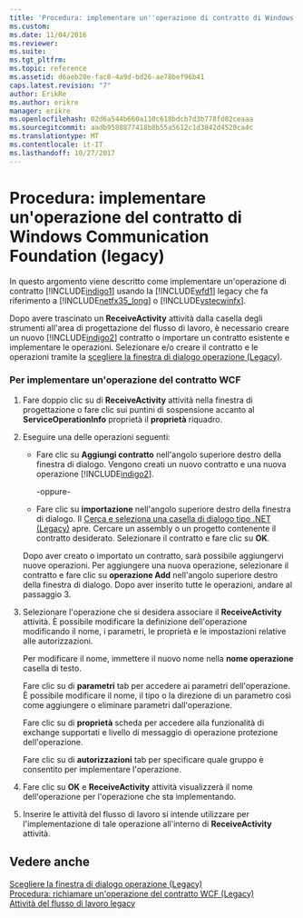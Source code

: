 ```yaml
---
title: 'Procedura: implementare un''operazione di contratto di Windows Communication Foundation (Legacy) | Documenti Microsoft'
ms.custom: 
ms.date: 11/04/2016
ms.reviewer: 
ms.suite: 
ms.tgt_pltfrm: 
ms.topic: reference
ms.assetid: d6aeb20e-fac8-4a9d-bd26-ae78bef96b41
caps.latest.revision: "7"
author: ErikRe
ms.author: erikre
manager: erikre
ms.openlocfilehash: 02d6a544b660a110c618bdcb7d3b778fd82ceaaa
ms.sourcegitcommit: aadb9588877418b8b55a5612c1d3842d4520ca4c
ms.translationtype: MT
ms.contentlocale: it-IT
ms.lasthandoff: 10/27/2017
---
```

# <a name="how-to-implement-a-windows-communication-foundation-contract-operation-legacy"></a>Procedura: implementare un'operazione del contratto di Windows Communication Foundation (legacy)
In questo argomento viene descritto come implementare un'operazione di contratto [!INCLUDE[indigo1](../workflow-designer/includes/indigo1_md.md)] usando la [!INCLUDE[wfd1](../workflow-designer/includes/wfd1_md.md)] legacy che fa riferimento a [!INCLUDE[netfx35_long](../workflow-designer/includes/netfx35_long_md.md)] o [!INCLUDE[vstecwinfx](../workflow-designer/includes/vstecwinfx_md.md)].  
  
 Dopo avere trascinato un **ReceiveActivity** attività dalla casella degli strumenti all'area di progettazione del flusso di lavoro, è necessario creare un nuovo [!INCLUDE[indigo2](../workflow-designer/includes/indigo2_md.md)] contratto o importare un contratto esistente e implementare le operazioni. Selezionare e/o creare il contratto e le operazioni tramite la [scegliere la finestra di dialogo operazione (Legacy)](../workflow-designer/choose-operation-dialog-box-legacy.md).  
  
### <a name="to-implement-a-wcf-contract-operation"></a>Per implementare un'operazione del contratto WCF  
  
1.  Fare doppio clic su di **ReceiveActivity** attività nella finestra di progettazione o fare clic sui puntini di sospensione accanto al **ServiceOperationInfo** proprietà il **proprietà** riquadro.  
  
2.  Eseguire una delle operazioni seguenti:  
  
    -   Fare clic su **Aggiungi contratto** nell'angolo superiore destro della finestra di dialogo. Vengono creati un nuovo contratto e una nuova operazione [!INCLUDE[indigo2](../workflow-designer/includes/indigo2_md.md)].  
  
         -oppure-  
  
    -   Fare clic su **importazione** nell'angolo superiore destro della finestra di dialogo. Il [Cerca e seleziona una casella di dialogo tipo .NET (Legacy)](../workflow-designer/browse-and-select-a-dotnet-type-dialog-box-legacy.md) apre. Cercare un assembly o un progetto contenente il contratto desiderato. Selezionare il contratto e fare clic su **OK**.  
  
     Dopo aver creato o importato un contratto, sarà possibile aggiungervi nuove operazioni. Per aggiungere una nuova operazione, selezionare il contratto e fare clic su **operazione Add** nell'angolo superiore destro della finestra di dialogo. Dopo aver inserito tutte le operazioni, andare al passaggio 3.  
  
3.  Selezionare l'operazione che si desidera associare il **ReceiveActivity** attività. È possibile modificare la definizione dell'operazione modificando il nome, i parametri, le proprietà e le impostazioni relative alle autorizzazioni.  
  
     Per modificare il nome, immettere il nuovo nome nella **nome operazione** casella di testo.  
  
     Fare clic su di **parametri** tab per accedere ai parametri dell'operazione. È possibile modificare il nome, il tipo o la direzione di un parametro così come aggiungere o eliminare parametri dall'operazione.  
  
     Fare clic su di **proprietà** scheda per accedere alla funzionalità di exchange supportati e livello di messaggio di operazione protezione dell'operazione.  
  
     Fare clic su di **autorizzazioni** tab per specificare quale gruppo è consentito per implementare l'operazione.  
  
4.  Fare clic su **OK** e **ReceiveActivity** attività visualizzerà il nome dell'operazione per l'operazione che sta implementando.  
  
5.  Inserire le attività del flusso di lavoro si intende utilizzare per l'implementazione di tale operazione all'interno di **ReceiveActivity** attività.  
  
## <a name="see-also"></a>Vedere anche  
 [Scegliere la finestra di dialogo operazione (Legacy)](../workflow-designer/choose-operation-dialog-box-legacy.md)   
 [Procedura: richiamare un'operazione del contratto WCF (Legacy)](../workflow-designer/how-to-invoke-a-windows-communication-foundation-contract-operation-legacy.md)   
 [Attività del flusso di lavoro legacy](../workflow-designer/legacy-workflow-activities.md)